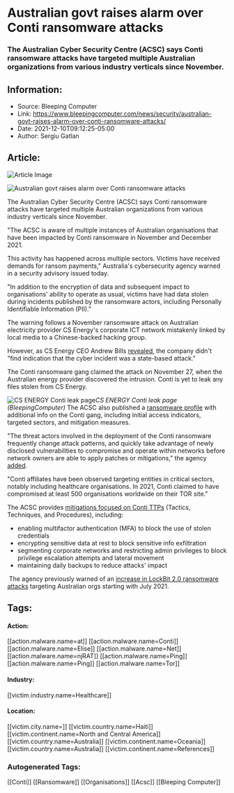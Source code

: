 # Australian govt raises alarm over Conti ransomware attacks
### The Australian Cyber Security Centre (ACSC) says Conti ransomware attacks have targeted multiple Australian organizations from various industry verticals since November.

## Information:
+ Source: Bleeping Computer
+ Link: https://www.bleepingcomputer.com/news/security/australian-govt-raises-alarm-over-conti-ransomware-attacks/
+ Date: 2021-12-10T09:12:25-05:00
+ Author: Sergiu Gatlan


## Article:
![Article Image](https://www.bleepstatic.com/content/hl-images/2021/12/10/Ransomware_Australia.jpg)

![Australian govt raises alarm over Conti ransomware attacks](https://www.bleepstatic.com/content/hl-images/2021/12/10/Ransomware_Australia.jpg)


The Australian Cyber Security Centre (ACSC) says Conti ransomware attacks have targeted multiple Australian organizations from various industry verticals since November.


"The ACSC is aware of multiple instances of Australian organisations that have been impacted by Conti ransomware in November and December 2021.


This activity has happened across multiple sectors. Victims have received demands for ransom payments," Australia's cybersecurity agency warned in a security advisory issued today.


"In addition to the encryption of data and subsequent impact to organisations' ability to operate as usual, victims have had data stolen during incidents published by the ransomware actors, including Personally Identifiable Information (PII)."


The warning follows a November ransomware attack on Australian electricity provider CS Energy's corporate ICT network mistakenly linked by local media to a Chinese-backed hacking group.


However, as CS Energy CEO Andrew Bills [revealed](https://www.csenergy.com.au/news/cyber-incident-update), the company didn't "find indication that the cyber incident was a state-based attack."


The Conti ransomware gang claimed the attack on November 27, when the Australian energy provider discovered the intrusion. Conti is yet to leak any files stolen from CS Energy.



![CS ENERGY Conti leak page](https://www.bleepstatic.com/images/news/u/1109292/2021/CS-ENERGY%20Conti%20leak%20page.jpg)*CS ENERGY Conti leak page (BleepingComputer)*
The ACSC also published a [ransomware profile](https://www.cyber.gov.au/acsc/view-all-content/advisories/ransomware-profile-conti) with additional info on the Conti gang, including initial access indicators, targeted sectors, and mitigation measures.


"The threat actors involved in the deployment of the Conti ransomware frequently change attack patterns, and quickly take advantage of newly disclosed vulnerabilities to compromise and operate within networks before network owners are able to apply patches or mitigations," the agency [added](https://www.cyber.gov.au/acsc/view-all-content/alerts/conti-ransomware-incidents-australia).


"Conti affiliates have been observed targeting entities in critical sectors, notably including healthcare organisations. In 2021, Conti claimed to have compromised at least 500 organisations worldwide on their TOR site."


The ACSC provides [mitigations focused on Conti TTPs](https://www.cyber.gov.au/sites/default/files/2021-12/ACSC%20Ransomware%20Profile%20Conti%20-%2010%20December_0.pdf) (Tactics, Techniques, and Procedures), including:


* enabling multifactor authentication (MFA) to block the use of stolen credentials
* encrypting sensitive data at rest to block sensitive info exfiltration
* segmenting corporate networks and restricting admin privileges to block privilege escalation attempts and lateral movement
* maintaining daily backups to reduce attacks' impact

 The agency previously warned of an [increase in LockBit 2.0 ransomware attacks](https://www.bleepingcomputer.com/news/security/australian-govt-warns-of-escalating-lockbit-ransomware-attacks/) targeting Australian orgs starting with July 2021.





## Tags:

#### Action:
[[action.malware.name=at]] [[action.malware.name=Conti]] [[action.malware.name=Elise]] [[action.malware.name=Net]] [[action.malware.name=njRAT]] [[action.malware.name=Ping]] [[action.malware.name=Ping]] [[action.malware.name=Tor]]

#### Industry:
[[victim.industry.name=Healthcare]]

#### Location:
[[victim.city.name=]] [[victim.country.name=Haiti]] [[victim.continent.name=North and Central America]] [[victim.country.name=Australia]] [[victim.continent.name=Oceania]] [[victim.country.name=Australia]] [[victim.continent.name=References]]

### Autogenerated Tags:
[[Conti]] [[Ransomware]] [[Organisations]] [[Acsc]] [[Bleeping Computer]]

